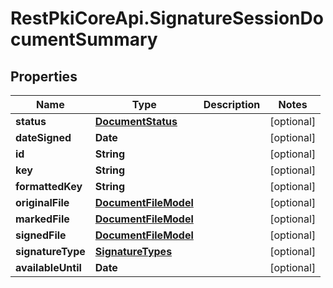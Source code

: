 # RestPkiCoreApi.SignatureSessionDocumentSummary

## Properties
Name | Type | Description | Notes
------------ | ------------- | ------------- | -------------
**status** | [**DocumentStatus**](DocumentStatus.md) |  | [optional] 
**dateSigned** | **Date** |  | [optional] 
**id** | **String** |  | [optional] 
**key** | **String** |  | [optional] 
**formattedKey** | **String** |  | [optional] 
**originalFile** | [**DocumentFileModel**](DocumentFileModel.md) |  | [optional] 
**markedFile** | [**DocumentFileModel**](DocumentFileModel.md) |  | [optional] 
**signedFile** | [**DocumentFileModel**](DocumentFileModel.md) |  | [optional] 
**signatureType** | [**SignatureTypes**](SignatureTypes.md) |  | [optional] 
**availableUntil** | **Date** |  | [optional] 
